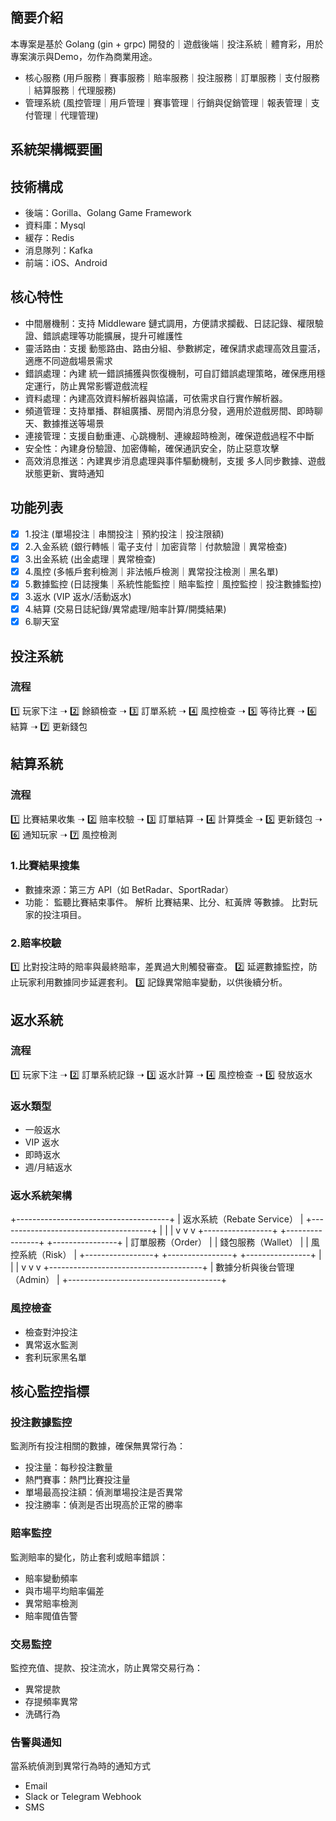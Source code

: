 ## 簡要介紹
本專案是基於 Golang (gin + grpc) 開發的｜遊戲後端｜投注系統｜體育彩，用於專案演示與Demo，勿作為商業用途。
- 核心服務 (用戶服務｜賽事服務｜賠率服務｜投注服務｜訂單服務｜支付服務｜結算服務｜代理服務)
- 管理系統 (風控管理｜用戶管理｜賽事管理｜行銷與促銷管理｜報表管理｜支付管理｜代理管理)

## 系統架構概要圖

## 技術構成
- 後端：Gorilla、Golang Game Framework
- 資料庫：Mysql
- 緩存：Redis
- 消息隊列：Kafka
- 前端：iOS、Android

## 核心特性
- 中間層機制：支持 Middleware 鏈式調用，方便請求攔截、日誌記錄、權限驗證、錯誤處理等功能擴展，提升可維護性
- 靈活路由：支援 動態路由、路由分組、參數綁定，確保請求處理高效且靈活，適應不同遊戲場景需求
- 錯誤處理：內建 統一錯誤捕獲與恢復機制，可自訂錯誤處理策略，確保應用穩定運行，防止異常影響遊戲流程
- 資料處理：內建高效資料解析器與協議，可依需求自行實作解析器。
- 頻道管理：支持單播、群組廣播、房間內消息分發，適用於遊戲房間、即時聊天、數據推送等場景
- 連接管理：支援自動重連、心跳機制、連線超時檢測，確保遊戲過程不中斷
- 安全性：內建身份驗證、加密傳輸，確保通訊安全，防止惡意攻擊
- 高效消息推送：內建異步消息處理與事件驅動機制，支援 多人同步數據、遊戲狀態更新、實時通知

## 功能列表
- [x] 1.投注 (單場投注｜串關投注｜預約投注｜投注限額)
- [x] 2.入金系統 (銀行轉帳｜電子支付｜加密貨幣｜付款驗證｜異常檢查)
- [x] 3.出金系統 (出金處理｜異常檢查)
- [X] 4.風控 (多帳戶套利檢測｜非法帳戶檢測｜異常投注檢測｜黑名單)
- [X] 5.數據監控 (日誌搜集｜系統性能監控｜賠率監控｜風控監控｜投注數據監控)
- [X] 3.返水 (VIP 返水/活動返水)
- [X] 4.結算 (交易日誌紀錄/異常處理/賠率計算/開獎結果)
- [X] 6.聊天室

## 投注系統
### 流程
1️⃣ 玩家下注 ➝ 2️⃣ 餘額檢查 ➝ 3️⃣ 訂單系統 ➝ 4️⃣ 風控檢查 ➝ 5️⃣ 等待比賽 ➝ 6️⃣ 結算 ➝ 7️⃣ 更新錢包

## 結算系統
### 流程
1️⃣ 比賽結果收集 ➝ 2️⃣ 赔率校驗 ➝ 3️⃣ 訂單結算 ➝ 4️⃣ 計算獎金 ➝
5️⃣ 更新錢包 ➝ 6️⃣ 通知玩家 ➝ 7️⃣ 風控檢測
### 1.比賽結果搜集
* 數據來源：第三方 API（如 BetRadar、SportRadar）
* 功能：
監聽比賽結束事件。
解析 比賽結果、比分、紅黃牌 等數據。
比對玩家的投注項目。
### 2.賠率校驗
1️⃣ 比對投注時的賠率與最終賠率，差異過大則觸發審查。
2️⃣ 延遲數據監控，防止玩家利用數據同步延遲套利。
3️⃣ 記錄異常賠率變動，以供後續分析。



## 返水系統
### 流程
1️⃣ 玩家下注 ➝ 2️⃣ 訂單系統記錄 ➝ 3️⃣ 返水計算 ➝ 4️⃣ 風控檢查 ➝ 5️⃣ 發放返水
### 返水類型
- 一般返水
- VIP 返水
- 即時返水
- 週/月結返水
### 返水系統架構
+--------------------------------------+
|          返水系統（Rebate Service）   |
+--------------------------------------+
|             |              |
v             v              v
+-----------------+  +----------------+  +----------------+
| 訂單服務（Order） |  | 錢包服務（Wallet） |  |  風控系統（Risk） |
+-----------------+  +----------------+  +----------------+
|             |              |
v             v              v
+--------------------------------------+
|        數據分析與後台管理（Admin）     |
+--------------------------------------+
### 風控檢查
- 檢查對沖投注
- 異常返水監測
- 套利玩家黑名單


## 核心監控指標
### 投注數據監控
監測所有投注相關的數據，確保無異常行為：
- 投注量：每秒投注數量
- 熱門賽事：熱門比賽投注量
- 單場最高投注額：偵測單場投注是否異常
- 投注勝率：偵測是否出現高於正常的勝率

### 賠率監控
監測賠率的變化，防止套利或賠率錯誤：
- 賠率變動頻率
- 與市場平均賠率偏差
- 異常賠率檢測
- 賠率閥值告警

### 交易監控
監控充值、提款、投注流水，防止異常交易行為：
- 異常提款
- 存提頻率異常
- 洗碼行為

### 告警與通知
當系統偵測到異常行為時的通知方式
- Email
- Slack or Telegram Webhook
- SMS